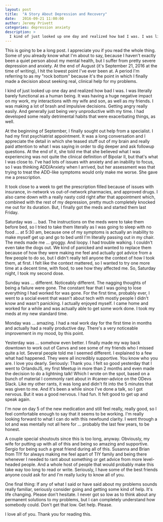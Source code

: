 ```yaml
---
layout: post
title:  "A Story About Depression and Recovery"
date:   2016-09-21 11:00:00
author: Jeremy Privett
categories: depression anxiety
description: >
  I kind of just looked up one day and realized how bad I was. I was literally barely functional as a human being.
---
```

This is going to be a long post. I appreciate you if you read the whole thing. Some of you already know what I'm about to say, because I haven't exactly been a quiet person about my mental health, but I suffer from pretty severe depression and anxiety. At the end of August (it's September 21, 2016 at the time of writing), I hit the lowest point I've ever been at. A period I'm referring to as my "rock bottom" because it's the point in which I finally made a decision about seeking real, clinical help for my problems.

I kind of just looked up one day and realized how bad I was. I was literally barely functional as a human being. It was having a huge negative impact on my work, my interactions with my wife and son, as well as my friends. I was making a lot of brash and impulsive decisions. Getting angry really easily. And generally just being very unproductive with my time. I had developed some really detrimental habits that were exacerbating things, as well.

At the beginning of September, I finally sought out help from a specialist. I had my first psychiatrist appointment. It was a long conversation and I appreciate the detail in which she teased stuff out of my brain and really paid attention to what I was saying in order to dig deeper and ask followup questions. At the end of it, she told me that she believed what I was experiencing was not quite the clinical definition of Bipolar II, but that's what I was close to. I've had lots of issues with anxiety and an inability to focus, so I was thinking ADD/Anxiety when I arrived, but her assessment was that trying to treat the ADD-like symptoms would only make me worse. She gave me a prescription.

It took close to a week to get the prescription filled because of issues with insurance, in-network vs out-of-network pharmacies, and approved drugs. I also came down with a really nasty cold right after that appointment which, combined with the rest of my depression, pretty much completely knocked me out for its duration. But, I finally got the meds and started them last Friday.

Saturday was ... bad. The instructions on the meds were to take them before bed, so I tried to take them literally as I was going to sleep with no food ... at 5:30 am, because one of my symptoms is actually an inability to make myself get up and go to bed until I'm literally passing out in my chair. The meds made me ... groggy. And loopy. I had trouble walking. I couldn't even take the dogs out. We kind of panicked and wanted to replace them because of how they were making me feel and actually got advice from a few people to do so, but I didn't really tell anyone the context of how I took them, at first. I felt like the context mattered, so I wanted to try one more time at a decent time, with food, to see how they affected me. So, Saturday night, I took my second dose.

Sunday was ... different. Noticeably different. The nagging thoughts of being a failure were gone. The constant fear that I was going to lose everything I had worked for was gone. For the first time, probably ever, I went to a social event that wasn't about tech with mostly people I didn't know and wasn't panicking. I actually enjoyed myself. I came home and worked for a while and was actually able to get some work done. I took my meds at my new standard time.

Monday was ... amazing. I had a real work day for the first time in months and actually had a really productive day. There's a very noticeable improvement in my mood, by this point.

Yesterday was ... somehow even better. I finally made my way back downtown to work out of Canvs and see some of my friends who I missed quite a lot. Several people told me I seemed different. I explained to a few what had happened. They were all incredibly supportive. You know who you are. I love you dearly. Seriously: Thank you. I felt so good yesterday that I went to OrlandoJS, my first Meetup in more than 2 months and even made the decision to do a lightning talk! Which I wrote on the spot, based on a bunch of material I commonly rant about in #career-advice on the ODevs Slack. Like my other rants, it was long and didn't fit into the 5 minutes that was given to me. And it's been a while since I've done a talk, so I got nervous. But it was a good nervous. I had fun. It felt good to get up and speak again.

I'm now on day 5 of the new medication and still feel really, really good, so I feel comfortable enough to say that it seems to be working. I'm really looking forward to what I can do with this newfound clarity. I went through a lot and was mentally not all here for ... probably the last few years, to be honest.

A couple special shoutouts since this is too long, anyway. Obviously, my wife for putting up with all of this and being so amazing and supportive. Sergio for being such a great friend during all of this. Susanna and Brian from TIY for always making me feel apart of TIY family and being there whenever I needed to rant about something or get advice from more level-headed people. And a whole host of people that would probably make this take way too long to read or write. Seriously, I have some of the best friends anyone could ask for and I'm really lucky to know all of you.

One final thing: If any of what I said or have said about my problems sounds really familiar, seriously consider going and getting some kind of help. It's life changing. Please don't hesitate. I never got so low as to think about any permanent solutions to my problems, but I can completely understand how somebody could. Don't get that low. Get help. Please.

I love all of you. Thank you for reading this.
